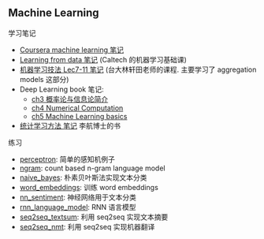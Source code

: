 ## Machine Learning

学习笔记
- [Coursera machine learning 笔记](coursera_machine_learning/coursera_machine_learning_notes.md)
- [Learning from data 笔记](learning_from_data/Learning_From_Data_notes.md) (Caltech 的机器学习基础课)
- [机器学习技法 Lec7-11 笔记](machine_learning_techniques/machine_learning_techniques_notes.md) (台大林轩田老师的课程. 主要学习了 aggregation models 这部分)
- Deep Learning book 笔记:
  + [ch3 概率论与信息论简介](deep_learning_book/dlbook_ch3_prob.md)
  + [ch4 Numerical Computation](deep_learning_book/dlbook_ch4_numerical.md)
  + [ch5 Machine Learning basics](deep_learning_book/dlbook_ch5_mlbasics.md)
- [统计学习方法 笔记](statistical_learning_method/statistical_learning_method_notes.md) 李航博士的书

练习
* [perceptron](perceptron/perceptron.ipynb): 简单的感知机例子
* [ngram](ngram/): count based n-gram language model
* [naive_bayes](naive_bayes/naive_bayes_sentiment.ipynb): 朴素贝叶斯法实现文本分类
* [word_embeddings](word_embeddings/word_embeddings.ipynb): 训练 word embeddings
* [nn_sentiment](nn_sentiment/): 神经网络用于文本分类
* [rnn_language_model](rnn_language_model/): RNN 语言模型
* [seq2seq_textsum](seq2seq_textsum/): 利用 seq2seq 实现文本摘要
* [seq2seq_nmt](seq2seq_nmt/): 利用 seq2seq 实现机器翻译

